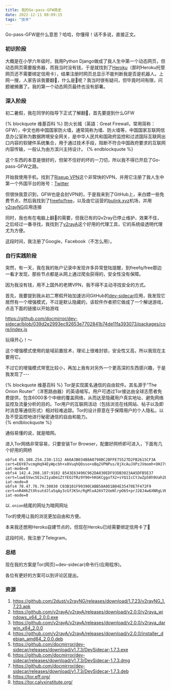 ```yaml
---
title: 我的Go-pass-GFW简史
date: 2022-12-11 08:09:15
tags: "技术"
---
```


Go-pass-GFW是什么意思？哈哈，你懂得！话不多说，直接正文。

### 初识阶段

大概是在小学六年级时，我用Python Django做成了我人生中第一个动态网页，但动态网页需要服务器，而我当时没有钱，于是就找到了[Heroku](https://www.heroku.com/)（那时Heroku托管网页还不需要绑定信用卡），结果注册时网页总显示不能判断我是否是机器人。上网一搜，人家告诉我要翻🧱，什么是🧱呢？我当时很有疑问，但毕竟时间有限，问题被搁置了。我的第一个动态网页最终也没有部署。

### 深入阶段

初二暑假，我在同学的指导下正式了解翻🧱，首先要提到什么GFW

{% blockquote 维基百科 %}
防火长城（英語：Great Firewall，常用简称：GFW），中文也称中国国家防火墙，通常简称为墙、防火墙等，中国国家互联网信息办公室称为数据跨境安全网关，是中华人民共和国政府监控和过滤国际互联网出口内容的软硬件系统集合，用于通过技术手段，阻断不符合中国政府要求的互联网内容传输，一般认为由方滨兴主持设计。 
{% endblockquote %}


这个东西的本意是很好的，但架不住好的坏的一刀切，所以我不得已开启了Go-pass-GFW之路。

开始我使用手机，找到了[Riseup VPN](https://f-droid.org/zh_Hans/packages/se.leap.riseupvpn/)这个非常快的VPN，并用它注册了我人生中第一个外国平台的账号：[Twitter](https://twitter.com/zhuangzhuang82)

但很快我意识到，GFW也是会封VPN的，于是我来到了GitHub上，来白嫖一些免费节点，然后我找到了[freefq/free](https://github.com/freefq/free)，以及由它运营的[bulink.xyz](https://bulink.xyz/)机场，并用[v2rayNG](https://github.com/2dust/v2rayNG)应用连接

同时，我也有在电脑上翻🧱的需要，但我已有的Qv2ray已停止维护，效果不佳，之后经过一番寻找，我找到了[v2rayA](https://github.com/v2rayA/v2rayA)这个好用的代理工具，它的系统级透明代理尤为方便。

这段时间，我注册了Google，Facebook（不怎么用）。

### 自行实践阶段

突然，有一天，我在我的账户记录中发现许多异常登陆提醒，到freefq/free那边一看才发现，那些节点都是从网上通过爬虫获得的，安全性没有保障。

因为我没有钱，用不上国外的老牌VPN，我不得不主动寻找安全的方式。

首先，我要提到我从初二寒假开始加速访问GitHub的[dev-sidecar](https://github.com/docmirror/dev-sidecar)应用，我发现它居然有一个增强模式，不过是默认隐藏的，该软件作者把它做成了一个解谜游戏，点击下面的链接以开始游戏

<https://github.com/docmirror/dev-sidecar/blob/039d2e2993ec92653e7702841b74de11fa393073/packages/core/index.js>

玩得开心！～

这个增强模式使用的是域前置技术，理论上很难封锁，安全性又高，所以我现在主要用它。

不过它的增强模式带宽比较小，再加上我有对另外一个更高深的东西感兴趣，于是我发现了---

{% blockquote 维基百科 %}
Tor是实现匿名通信的自由软件。其名源于“The Onion Router”（洋葱路由器）的英语缩写。用户可透过Tor接达由全球志愿者免费提供，包含6000多个中继的覆盖网络，从而达至隐藏用户真实地址、避免网络监控及流量分析的目的。Tor用户的互联网活动（包括浏览在线网站、帖子以及即时消息等通信形式）相对较难追踪。Tor的设计原意在于保障用户的个人隐私，以及不受监控地进行秘密通信的自由和能力。  
{% endblockquote %}

通俗易懂的说，就是暗网。

进入Tor网络非常容易，只要安装Tor Browser，配置好网桥即可进入，下面有几个好用的网桥

```
obfs4 65.108.254.230:1312 A66A3B034B8A0798BC2BFFE75527D2FB2615CF3A cert=E6Y87vcmgHq94EyWpcbh+x8VuqhQOsso+oBq2VPNPus/8jXcAuJXPzJVmomh+OHJ7s5dQQ iat-mode=0
obfs4 142.4.208.107:9182 8543E63496C962DA830EDF93DB3023AA5DFB5E37 cert=luwESVwc5E2xZ1yaDm1ZtYEOJTRz9Y90+hKGKCggofX2+sYQ1IcCYJwZp58h9Uah2BaEfg iat-mode=0
obfs4 78.47.76.79:30030 C03B101F99390CABB58A0D1B04E35470E7F472F9 cert=nR4HkZtXhsutdJla5qAy3cGfJKSn/RgMloA26V72UeNlrpO65+prJ28J4w6XNRgLVBX0EQ iat-mode=0
```

以`.onion`结尾的网址为暗网网址

Tor的使用让我的浏览更加自由和方便。

本来我还想用Heroku自建节点的，但现在Heroku已经需要绑定信用卡了🤣

这段时间，我注册了Telegram。

### 总结

现在我的方案是Tor(网页)+dev-sidecar(命令行/应用程序)。

各位有更好的方案可以到评论区提出。

### 资源

1. <https://github.com/2dust/v2rayNG/releases/download/1.7.23/v2rayNG_1.7.23.apk>
2. <https://github.com/v2rayA/v2rayA/releases/download/v2.0.0/v2raya_windows_x64_2.0.0.exe>
3. <https://github.com/v2rayA/v2rayA/releases/download/v2.0.0/v2raya_darwin_x64_2.0.0>
4. <https://github.com/v2rayA/v2rayA/releases/download/v2.0.0/installer_debian_amd64_2.0.0.deb>
5. <https://github.com/docmirror/dev-sidecar/releases/download/v1.7.3/DevSidecar-1.7.3.exe>
6. <https://github.com/docmirror/dev-sidecar/releases/download/v1.7.3/DevSidecar-1.7.3.dmg>
7. <https://github.com/docmirror/dev-sidecar/releases/download/v1.7.3/DevSidecar-1.7.3.deb>
8. <https://tor.eff.org/>
9. <https://tor.calyxinstitute.org/>